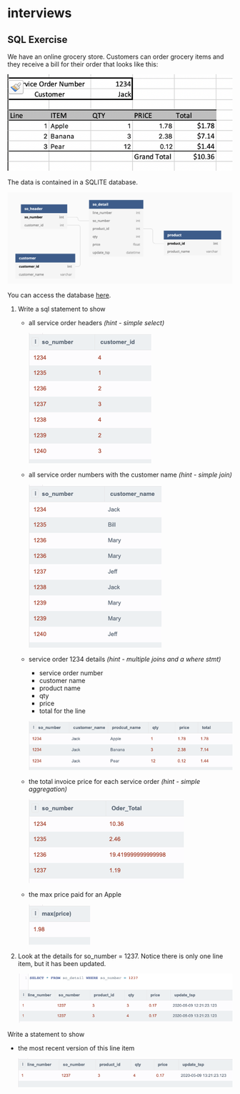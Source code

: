# interviews

## SQL Exercise

We have an online grocery store. Customers can order grocery items and they receive a bill for their order that looks like this:

![Image of SO](./diagrams/SO_Example.png)

The data is contained in a SQLITE database. 

![ERD](./diagrams/ERD.png)

You can access the database [here](https://sqliteonline.com/#fiddle=333b56f2bab06278f24056be2125d86ea1711e66047caa6d0921ac868f0e320c).

1) Write a sql statement to show 
    - all service order headers *(hint - simple select)*

        ![ERD](./diagrams/so_headers.png)

    - all service order numbers with the customer name *(hint - simple join)*

        ![ERD](./diagrams/so_number_customer.png)

    - service order 1234 details *(hint - multiple joins and a where stmt)*
        - service order number
        - customer name
        - product name
        - qty 
        - price
        - total for the line

        ![ERD](./diagrams/SO_1234_details.png)
    - the total invoice price for each service order *(hint - simple aggregation)*

        ![ERD](./diagrams/order_totals.png)

    - the max price paid for an Apple

        ![ERD](./diagrams/max_apple_price.png)

2) Look at the details for so_number = 1237. Notice there is only one line item, but it has been updated. 

    ![ERD](./diagrams/duplicated_lines.png)

Write a statement to show

- the most recent version of this line item

    ![ERD](./diagrams/most_recent_line.png)

